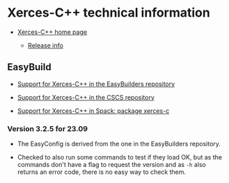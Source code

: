 # Xerces-C++ technical information

-   [Xerces-C++ home page](https://xerces.apache.org/xerces-c/)

    -   [Release info](https://xerces.apache.org/xerces-c/releases.html)


## EasyBuild

-   [Support for Xerces-C++ in the EasyBuilders repository](https://github.com/easybuilders/easybuild-easyconfigs/tree/develop/easybuild/easyconfigs/x/Xerces-C%2B%2B)

-   [Support for Xerces-C++ in the CSCS repository](https://github.com/eth-cscs/production/tree/master/easybuild/easyconfigs/x/xerces-c)

-   [Support for Xerces-C++ in Spack: package xerces-c](https://packages.spack.io/package.html?name=xerces-c)


### Version 3.2.5 for 23.09

-   The EasyConfig is derived from the one in the EasyBuilders repository.

-   Checked to also run some commands to test if they load OK, but as the
    commands don't have a flag to request the version and as `-h`
    also returns an error code, there is no easy way to check them.
